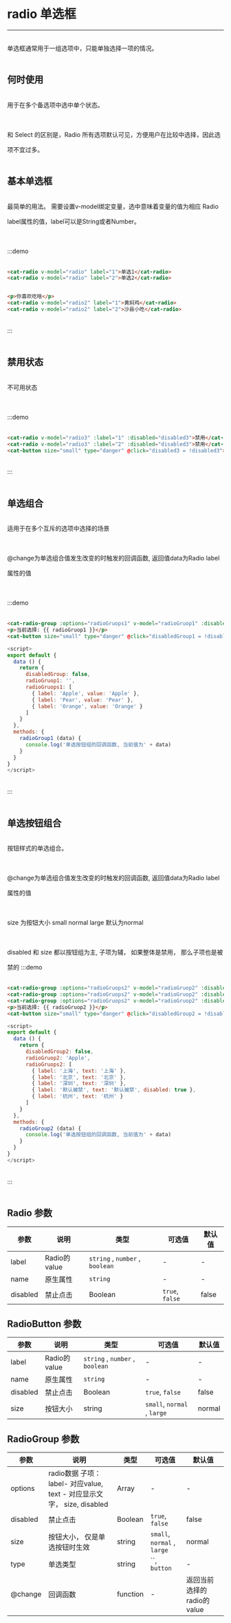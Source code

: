 # radio 单选框

----

单选框通常用于一组选项中，只能单独选择一项的情况。


## 何时使用

用于在多个备选项中选中单个状态。

和 Select 的区别是，Radio 所有选项默认可见，方便用户在比较中选择，因此选项不宜过多。

## 基本单选框

最简单的用法。
需要设置v-model绑定变量，选中意味着变量的值为相应 Radio label属性的值，label可以是String或者Number。

:::demo
```html
<cat-radio v-model="radio" label="1">单选1</cat-radio>
<cat-radio v-model="radio" label="2">单选2</cat-radio>


<p>你喜欢吃啥</p>
<cat-radio v-model="radio2" label="1">黄焖鸡</cat-radio>
<cat-radio v-model="radio2" label="2">沙县小吃</cat-radio>
```
:::

## 禁用状态

不可用状态

:::demo
```html
<cat-radio v-model="radio3" :label="1" :disabled="disabled3">禁用</cat-radio>
<cat-radio v-model="radio3" :label="2" :disabled="disabled3">禁用</cat-radio>
<cat-button size="small" type="danger" @click="disabled3 = !disabled3">切换禁用</cat-button>
```
:::

## 单选组合

适用于在多个互斥的选项中选择的场景

@change为单选组合值发生改变的时触发的回调函数, 返回值data为Radio label属性的值

:::demo
```html
<cat-radio-group :options="radioGruops1" v-model="radioGruop1" :disabled="disabledGroup1" @change="radioGroup1"></cat-radio-group>
<p>当前选择: {{ radioGruop1 }}</p>
<cat-button size="small" type="danger" @click="disabledGroup1 = !disabledGroup1">切换禁用</cat-button>

```
```js
<script>
export default {
  data () {
    return {
      disabledGroup: false,
      radioGruop1: '',
      radioGruops1: [
        { label: 'Apple', value: 'Apple' },
        { label: 'Pear', value: 'Pear' },
        { label: 'Orange', value: 'Orange' }
      ]
    }
  },
  methods: {
    radioGroup1 (data) {
      console.log('单选按钮组的回调函数, 当前值为' + data)
    }
  }
}
</script>
```
:::

## 单选按钮组合

按钮样式的单选组合。

@change为单选组合值发生改变的时触发的回调函数, 返回值data为Radio label属性的值

size 为按钮大小  small normal large 默认为normal

disabled 和 size 都以按钮组为主, 子项为辅， 如果整体是禁用， 那么子项也是被禁的
:::demo
```html
<cat-radio-group :options="radioGruops2" v-model="radioGruop2" :disabled="disabledGroup2" @change="radioGroup2" type="button" size="samll"></cat-radio-group>
<cat-radio-group :options="radioGruops2" v-model="radioGruop2" :disabled="disabledGroup2"  type="button" size="normal"></cat-radio-group>
<cat-radio-group :options="radioGruops2" v-model="radioGruop2" :disabled="disabledGroup2" type="button" size="large"></cat-radio-group>
<p>当前选择: {{ radioGruop2 }}</p>
<cat-button size="small" type="danger" @click="disabledGroup2 = !disabledGroup2">切换禁用</cat-button>
```
```js
<script>
export default {
  data () {
    return {
      disabledGroup2: false,
      radioGruop2: 'Apple',
      radioGruops2: [
        { label: '上海', text: '上海' },
        { label: '北京', text: '北京' },
        { label: '深圳', text: '深圳' },
        { label: '默认被禁', text: '默认被禁', disabled: true },
        { label: '杭州', text: '杭州' }
      ]
    }
  },
  methods: {
    radioGroup2 (data) {
      console.log('单选按钮组的回调函数, 当前值为' + data)
    }
  }
}
</script>

```
:::

## Radio 参数

| 参数      | 说明          | 类型      | 可选值                           | 默认值  |
|---------- |-------------- |---------- |--------------------------------  |-------- |
| label | Radio的value | `string` , `number` , `boolean` | - | - |
| name | 原生属性 | `string` | - | - |
| disabled | 禁止点击 | Boolean | `true`, `false` | false |

## RadioButton 参数

| 参数      | 说明          | 类型      | 可选值                           | 默认值  |
|---------- |-------------- |---------- |--------------------------------  |-------- |
| label | Radio的value | `string` , `number` , `boolean` | - | - |
| name | 原生属性 | `string` | - | - |
| disabled | 禁止点击 | Boolean | `true`, `false` | false |
| size | 按钮大小 | string | `small`, `normal` , `large` | normal |


## RadioGroup 参数

| 参数      | 说明          | 类型      | 可选值                           | 默认值  |
|---------- |-------------- |---------- |--------------------------------  |-------- |
| options | radio数据 子项：label- 对应value, text - 对应显示文字， size, disabled | Array | - | - |
| disabled | 禁止点击 | Boolean | `true`, `false` | false |
| size | 按钮大小， 仅是单选按钮时生效 | string | `small`, `normal` , `large` | normal |
| type | 单选类型 | string | ``, `button` | - | -|
| @change | 回调函数 | function | - | 返回当前选择的radio的value|



<script>
export default {
  data () {
    return {
      radio: '',
      radio2: '',
      radio3: 1,
      radio4: '',
      disabled3: true,
      disabledGroup1: false,
      radioGruop1: '',
      radioGruops1: [
        { label: 'Apple', text: 'Apple' },
        { label: 'Pear', text: 'Pear' },
        { label: 'Orange', text: 'Orange' }
      ],
      disabledGroup2: false,
      radioGruop2: 'Apple',
      radioGruops2: [
        { label: '上海', text: '上海' },
        { label: '北京', text: '北京' },
        { label: '深圳', text: '深圳' },
        { label: '默认被禁', text: '默认被禁', disabled: true },
        { label: '杭州', text: '杭州' }
      ]
    }
  },
  methods: {
    radioGroup1 (data) {
      console.log('单选组的回调函数, 当前值为' + data)
    },
    radioGroup2 (data) {
      console.log('单选按钮组的回调函数, 当前值为' + data)
    }
  }
}
</script>

<style lang="scss" scoped>
  p {
    padding: 10px 0;
    line-height: 35px;
  }

  .cat-radio-group {
    display: block;
    margin-bottom : 16px;
  }
</style>
